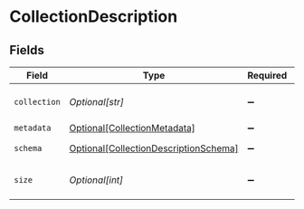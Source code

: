 # CollectionDescription


## Fields

| Field                                                                                       | Type                                                                                        | Required                                                                                    | Description                                                                                 |
| ------------------------------------------------------------------------------------------- | ------------------------------------------------------------------------------------------- | ------------------------------------------------------------------------------------------- | ------------------------------------------------------------------------------------------- |
| `collection`                                                                                | *Optional[str]*                                                                             | :heavy_minus_sign:                                                                          | Name of the collection.                                                                     |
| `metadata`                                                                                  | [Optional[CollectionMetadata]](../../models/shared/collectionmetadata.md)                   | :heavy_minus_sign:                                                                          | N/A                                                                                         |
| `schema`                                                                                    | [Optional[CollectionDescriptionSchema]](../../models/shared/collectiondescriptionschema.md) | :heavy_minus_sign:                                                                          | Collections schema                                                                          |
| `size`                                                                                      | *Optional[int]*                                                                             | :heavy_minus_sign:                                                                          | Collection size in bytes                                                                    |